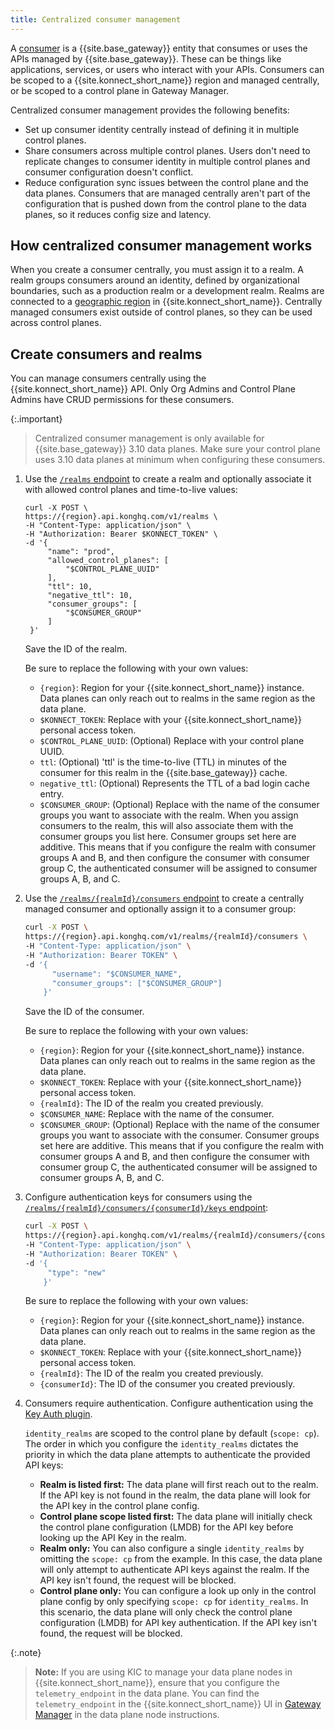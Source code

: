 ```yaml
---
title: Centralized consumer management
---
```


A [consumer](/gateway/latest/key-concepts/consumers/) is a {{site.base_gateway}} entity that consumes or uses the APIs managed by {{site.base_gateway}}. These can be things like applications, services, or users who interact with your APIs. Consumers can be scoped to a {{site.konnect_short_name}} region and managed centrally, or be scoped to a control plane in Gateway Manager.

Centralized consumer management provides the following benefits:
* Set up consumer identity centrally instead of defining it in multiple control planes.
* Share consumers across multiple control planes. Users don't need to replicate changes to consumer identity in multiple control planes and consumer configuration doesn't conflict.
* Reduce configuration sync issues between the control plane and the data planes. Consumers that are managed centrally aren't part of the configuration that is pushed down from the control plane to the data planes, so it reduces config size and latency. 

## How centralized consumer management works

When you create a consumer centrally, you must assign it to a realm. A realm groups consumers around an identity, defined by organizational boundaries, such as a production realm or a development realm. Realms are connected to a [geographic region](/konnect/geo/) in {{site.konnect_short_name}}. Centrally managed consumers exist outside of control planes, so they can be used across control planes.

## Create consumers and realms 

You can manage consumers centrally using the {{site.konnect_short_name}} API. Only Org Admins and Control Plane Admins have CRUD permissions for these consumers. 

{:.important}
> Centralized consumer management is only available for {{site.base_gateway}} 3.10 data planes. Make sure your control plane uses 3.10 data planes at minimum when configuring these consumers.

1. Use the [`/realms` endpoint](/konnect/api/consumers/latest/#/operations/create-realm) to create a realm and optionally associate it with allowed control planes and time-to-live values:
   ```
   curl -X POST \
   https://{region}.api.konghq.com/v1/realms \
   -H "Content-Type: application/json" \
   -H "Authorization: Bearer $KONNECT_TOKEN" \
   -d '{
        "name": "prod",
        "allowed_control_planes": [
            "$CONTROL_PLANE_UUID"
        ],
        "ttl": 10,
        "negative_ttl": 10,
        "consumer_groups": [
            "$CONSUMER_GROUP"
        ]
    }'
   ```
   Save the ID of the realm.

   Be sure to replace the following with your own values:
   * `{region}`: Region for your {{site.konnect_short_name}} instance. Data planes can only reach out to realms in the same region as the data plane.
   * `$KONNECT_TOKEN`: Replace with your {{site.konnect_short_name}} personal access token.
   * `$CONTROL_PLANE_UUID`: (Optional) Replace with your control plane UUID.
   * `ttl`: (Optional) 'ttl' is the time-to-live (TTL) in minutes of the consumer for this realm in the {{site.base_gateway}} cache.
   * `negative_ttl`: (Optional) Represents the TTL of a bad login cache entry.
   * `$CONSUMER_GROUP`: (Optional) Replace with the name of the consumer groups you want to associate with the realm. When you assign consumers to the realm, this will also associate them with the consumer groups you list here. Consumer groups set here are additive. This means that if you configure the realm with consumer groups A and B, and then configure the consumer with consumer group C, the authenticated consumer will be assigned to consumer groups A, B, and C.
1. Use the [`/realms/{realmId}/consumers` endpoint](/konnect/api/consumers/latest/#/operations/create-consumer) to create a centrally managed consumer and optionally assign it to a consumer group:
   ```sh
   curl -X POST \
   https://{region}.api.konghq.com/v1/realms/{realmId}/consumers \
   -H "Content-Type: application/json" \
   -H "Authorization: Bearer TOKEN" \
   -d '{
         "username": "$CONSUMER_NAME",
         "consumer_groups": ["$CONSUMER_GROUP"]
       }'
   ```
   Save the ID of the consumer.

   Be sure to replace the following with your own values:
   * `{region}`: Region for your {{site.konnect_short_name}} instance. Data planes can only reach out to realms in the same region as the data plane.
   * `$KONNECT_TOKEN`: Replace with your {{site.konnect_short_name}} personal access token.
   * `{realmId}`: The ID of the realm you created previously. 
   * `$CONSUMER_NAME`: Replace with the name of the consumer.
   * `$CONSUMER_GROUP`: (Optional) Replace with the name of the consumer groups you want to associate with the consumer. Consumer groups set here are additive. This means that if you configure the realm with consumer groups A and B, and then configure the consumer with consumer group C, the authenticated consumer will be assigned to consumer groups A, B, and C.
1. Configure authentication keys for consumers using the [`/realms/{realmId}/consumers/{consumerId}/keys` endpoint](/konnect/api/consumers/latest/#/operations/create-consumer-key):
   ```sh
   curl -X POST \
   https://{region}.api.konghq.com/v1/realms/{realmId}/consumers/{consumerId}/keys \
   -H "Content-Type: application/json" \
   -H "Authorization: Bearer TOKEN" \
   -d '{
        "type": "new"
       }'
   ```
   Be sure to replace the following with your own values:
   * `{region}`: Region for your {{site.konnect_short_name}} instance. Data planes can only reach out to realms in the same region as the data plane.
   * `$KONNECT_TOKEN`: Replace with your {{site.konnect_short_name}} personal access token.
   * `{realmId}`: The ID of the realm you created previously.
   * `{consumerId}`: The ID of the consumer you created previously.

1. Consumers require authentication. Configure authentication using the [Key Auth plugin](/hub/kong-inc/key-auth/how-to/).

   `identity_realms` are scoped to the control plane by default (`scope: cp`). The order in which you configure the `identity_realms` dictates the priority in which the data plane attempts to authenticate the provided API keys:

    * **Realm is listed first:** The data plane will first reach out to the realm. If the API key is not found in the realm, the data plane will look for the API key in the control plane config. 
    * **Control plane scope listed first:** The data plane will initially check the control plane configuration (LMDB) for the API key before looking up the API Key in the realm.
    * **Realm only:** You can also configure a single `identity_realms` by omitting the `scope: cp` from the example. In this case, the data plane will only attempt to authenticate API keys against the realm. If the API key isn't found, the request will be blocked.
    * **Control plane only:** You can configure a look up only in the control plane config by only specifying `scope: cp` for `identity_realms`. In this scenario, the data plane will only check the control plane configuration (LMDB) for API key authentication. If the API key isn't found, the request will be blocked.

{:.note}
> **Note:** If you are using KIC to manage your data plane nodes in {{site.konnect_short_name}}, ensure that you configure the `telemetry_endpoint` in the data plane. You can find the `telemetry_endpoint` in the {{site.konnect_short_name}} UI in [Gateway Manager](https://cloud.konghq.com/gateway-manager/) in the data plane node instructions.



